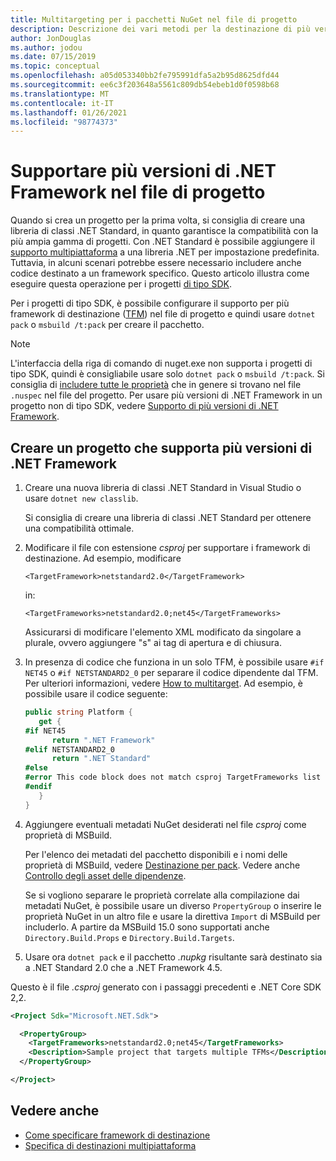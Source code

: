 ```yaml
---
title: Multitargeting per i pacchetti NuGet nel file di progetto
description: Descrizione dei vari metodi per la destinazione di più versioni .NET Framework dall'interno di un singolo pacchetto NuGet nel file di progetto.
author: JonDouglas
ms.author: jodou
ms.date: 07/15/2019
ms.topic: conceptual
ms.openlocfilehash: a05d053340bb2fe795991dfa5a2b95d8625dfd44
ms.sourcegitcommit: ee6c3f203648a5561c809db54ebeb1d0f0598b68
ms.translationtype: MT
ms.contentlocale: it-IT
ms.lasthandoff: 01/26/2021
ms.locfileid: "98774373"
---
```

# <a name="support-multiple-net-framework-versions-in-your-project-file"></a>Supportare più versioni di .NET Framework nel file di progetto

Quando si crea un progetto per la prima volta, si consiglia di creare una libreria di classi .NET Standard, in quanto garantisce la compatibilità con la più ampia gamma di progetti. Con .NET Standard è possibile aggiungere il [supporto multipiattaforma](/dotnet/standard/library-guidance/cross-platform-targeting) a una libreria .NET per impostazione predefinita. Tuttavia, in alcuni scenari potrebbe essere necessario includere anche codice destinato a un framework specifico. Questo articolo illustra come eseguire questa operazione per i progetti [di tipo SDK](../resources/check-project-format.md).

Per i progetti di tipo SDK, è possibile configurare il supporto per più framework di destinazione ([TFM](/dotnet/standard/frameworks)) nel file di progetto e quindi usare `dotnet pack` o `msbuild /t:pack` per creare il pacchetto.

> [!NOTE]
> L'interfaccia della riga di comando di nuget.exe non supporta i progetti di tipo SDK, quindi è consigliabile usare solo `dotnet pack` o `msbuild /t:pack`. Si consiglia di [includere tutte le proprietà](../reference/msbuild-targets.md#pack-target) che in genere si trovano nel file `.nuspec` nel file del progetto. Per usare più versioni di .NET Framework in un progetto non di tipo SDK, vedere [Supporto di più versioni di .NET Framework](supporting-multiple-target-frameworks.md).

## <a name="create-a-project-that-supports-multiple-net-framework-versions"></a>Creare un progetto che supporta più versioni di .NET Framework

1. Creare una nuova libreria di classi .NET Standard in Visual Studio o usare `dotnet new classlib`.

   Si consiglia di creare una libreria di classi .NET Standard per ottenere una compatibilità ottimale.

2. Modificare il file con estensione *csproj* per supportare i framework di destinazione. Ad esempio, modificare
   
   `<TargetFramework>netstandard2.0</TargetFramework>`
   
   in:
   
   `<TargetFrameworks>netstandard2.0;net45</TargetFrameworks>`

   Assicurarsi di modificare l'elemento XML modificato da singolare a plurale, ovvero aggiungere "s" ai tag di apertura e di chiusura.

3. In presenza di codice che funziona in un solo TFM, è possibile usare `#if NET45` o `#if NETSTANDARD2_0` per separare il codice dipendente dal TFM. Per ulteriori informazioni, vedere [How to multitarget](/dotnet/core/tutorials/libraries#how-to-multitarget). Ad esempio, è possibile usare il codice seguente:

   ```csharp
   public string Platform {
      get {
   #if NET45
         return ".NET Framework"
   #elif NETSTANDARD2_0
         return ".NET Standard"
   #else
   #error This code block does not match csproj TargetFrameworks list
   #endif
      }
   }
   ```

4. Aggiungere eventuali metadati NuGet desiderati nel file *csproj* come proprietà di MSBuild.

   Per l'elenco dei metadati del pacchetto disponibili e i nomi delle proprietà di MSBuild, vedere [Destinazione per pack](../reference/msbuild-targets.md#pack-target). Vedere anche [Controllo degli asset delle dipendenze](../consume-packages/package-references-in-project-files.md#controlling-dependency-assets).

   Se si vogliono separare le proprietà correlate alla compilazione dai metadati NuGet, è possibile usare un diverso `PropertyGroup` o inserire le proprietà NuGet in un altro file e usare la direttiva `Import` di MSBuild per includerlo. A partire da MSBuild 15.0 sono supportati anche `Directory.Build.Props` e `Directory.Build.Targets`.

5. Usare ora `dotnet pack` e il pacchetto *.nupkg* risultante sarà destinato sia a .NET Standard 2.0 che a .NET Framework 4.5.

Questo è il file *.csproj* generato con i passaggi precedenti e .NET Core SDK 2,2.

```xml
<Project Sdk="Microsoft.NET.Sdk">

  <PropertyGroup>
    <TargetFrameworks>netstandard2.0;net45</TargetFrameworks>
    <Description>Sample project that targets multiple TFMs</Description>
  </PropertyGroup>

</Project>
```

## <a name="see-also"></a>Vedere anche

* [Come specificare framework di destinazione](/dotnet/standard/frameworks#how-to-specify-target-frameworks)
* [Specifica di destinazioni multipiattaforma](/dotnet/standard/library-guidance/cross-platform-targeting)
